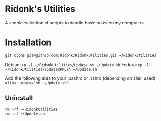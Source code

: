 # Ridonk\'s Utilities

A simple collection of scripts to handle basic tasks on my computers.

# Installation

`git clone git@github.com:Ridonk/RidonkUtilities.git ~/RidonkUtilities`

Debian: `cp -l ~/RidonkUtilities/Update.sh ~/Update.sh`
Fedora: `cp -l ~/RidonkUtilities/UpdateRPM.sh ~/Update.sh`

Add the following alias to your .bashrc or .zshrc (depending on shell used)
`alias update="sh ~/Update.sh"`

## Uninstall

```
rm -rf ~/RidonkUtilities
rm -rf ~/Update.sh
```
